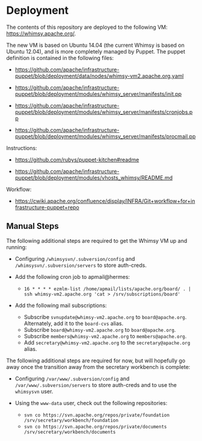 Deployment
==========

The contents of this repository are deployed to the following VM:
https://whimsy.apache.org/.

The new VM is based on Ubuntu 14.04 (the current Whimsy is based on Ubuntu
12.04), and is more completely managed by Puppet.  The puppet definition is
contained in the following files:

 * https://github.com/apache/infrastructure-puppet/blob/deployment/data/nodes/whimsy-vm2.apache.org.yaml

 * https://github.com/apache/infrastructure-puppet/blob/deployment/modules/whimsy_server/manifests/init.pp

 * https://github.com/apache/infrastructure-puppet/blob/deployment/modules/whimsy_server/manifests/cronjobs.pp

 * https://github.com/apache/infrastructure-puppet/blob/deployment/modules/whimsy_server/manifests/procmail.pp

Instructions:

 * https://github.com/rubys/puppet-kitchen#readme

 * https://github.com/apache/infrastructure-puppet/blob/deployment/modules/vhosts_whimsy/README.md

Workflow:

 * https://cwiki.apache.org/confluence/display/INFRA/Git+workflow+for+infrastructure-puppet+repo
 
Manual Steps
------------

The following additional steps are required to get the Whimsy VM up and running:

 * Configuring `/whimsysvn/.subversion/config` and `/whimsysvn/.subversion/servers` to store auth-creds.

 * Add the following cron job to apmail@hermes:
     * `16 * * * * ezmlm-list /home/apmail/lists/apache.org/board/ . | ssh whimsy-vm2.apache.org 'cat > /srv/subscriptions/board'`

 * Add the following mail subscriptions:
    * Subscribe `svnupdate@whimsy-vm2.apache.org` to `board@apache.org`.
      Alternately, add it to the `board-cvs` alias.
    * Subscribe `board@whimsy-vm2.apache.org` to `board@apache.org`.
    * Subscribe `members@whimsy-vm2.apache.org` to `members@apache.org`.
    * Add `secretary@whimsy-vm2.apache.org` to the `secretary@apache.org`
      alias.

The following additional steps are required for now, but will hopefully go
away once the transition away from the secretary workbench is complete:

 * Configuring `/var/www/.subversion/config` and
   `/var/www/.subversion/servers` to store auth-creds and to use the
   `whimsysvn` user.

 * Using the `www-data` user, check out the following repositories:
   * `svn co https://svn.apache.org/repos/private/foundation /srv/secretary/workbench/foundation`
   * `svn co https://svn.apache.org/repos/private/documents /srv/secretary/workbench/documents`

